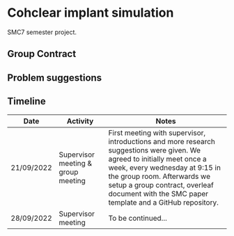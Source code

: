 # Cohclear implant simulation

SMC7 semester project.

## Group Contract


## Problem suggestions


## Timeline

| Date        | Activity    | Notes       |
| ----------- | ----------- | ----------- | 
| 21/09/2022  | Supervisor meeting & group meeting | First meeting with supervisor, introductions and more research suggestions were given. We agreed to initially meet once a week, every wednesday at 9:15 in the group room. Afterwards we setup a group contract, overleaf document with the SMC paper template and a GitHub repository. |
| 28/09/2022   | Supervisor meeting        | To be continued... |

